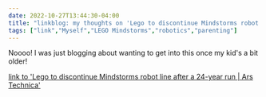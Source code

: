 ---date: 2022-10-27T13:44:30-04:00title: "linkblog: my thoughts on 'Lego to discontinue Mindstorms robot line after a 24-year run | Ars Technica'"tags: ["link","Myself","LEGO Mindstorms","robotics","parenting"]---Noooo! I was just blogging about wanting to get into this once my kid's a bit older! [link to 'Lego to discontinue Mindstorms robot line after a 24-year run | Ars Technica'](https://arstechnica.com/gadgets/2022/10/lego-to-discontinue-mindstorms-robot-line-after-a-24-year-run/)